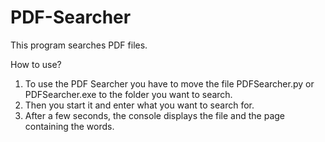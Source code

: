 # PDF-Searcher
This program searches PDF files.

How to use?

1. To use the PDF Searcher you have to move the file PDFSearcher.py or PDFSearcher.exe to the folder you want to search.
2. Then you start it and enter what you want to search for.
3. After a few seconds, the console displays the file and the page containing the words.
